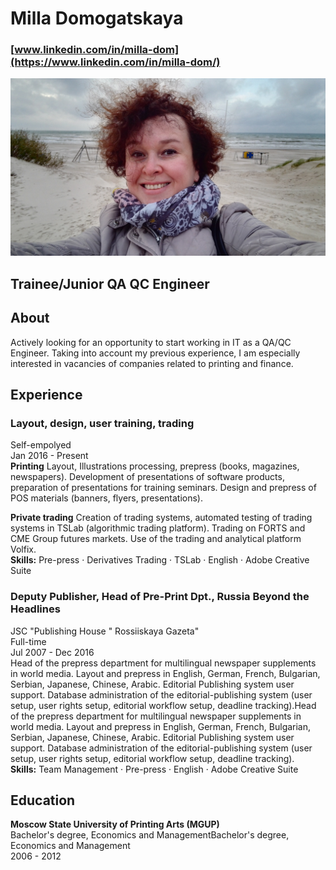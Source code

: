 # Milla Domogatskaya
### [www.linkedin.com/in/milla-dom](https://www.linkedin.com/in/milla-dom/)  

![](/img/millahh.jpg)

## Trainee/Junior QA QC Engineer
## About
Actively looking for an opportunity to start working in IT as a QA/QC Engineer. Taking into account my previous experience, I am especially interested in vacancies of companies related to printing and finance.

## Experience
### Layout, design, user training, trading
Self-empolyed  
Jan 2016 - Present  
   **Printing**
Layout, Illustrations processing, prepress (books, magazines, newspapers). Development of presentations of software products, preparation of presentations for training seminars. Design and prepress of POS materials (banners, flyers, presentations).  

**Private trading**
Creation of trading systems, automated testing of trading systems in TSLab (algorithmic trading platform).
Trading on FORTS and CME Group futures markets. Use of the trading and analytical platform Volfix.  
**Skills:** Pre-press · Derivatives Trading · TSLab · English · Adobe Creative Suite

### Deputy Publisher, Head of Pre-Print Dpt., Russia Beyond the Headlines
JSC "Publishing House " Rossiiskaya Gazeta"  
Full-time  
Jul 2007 - Dec 2016  
Head of the prepress department for multilingual newspaper supplements in world media. Layout and prepress in English, German, French, Bulgarian, Serbian, Japanese, Chinese, Arabic. Editorial Publishing system user support. Database administration of the editorial-publishing system (user setup, user rights setup, editorial workflow setup, deadline tracking).Head of the prepress department for multilingual newspaper supplements in world media. Layout and prepress in English, German, French, Bulgarian, Serbian, Japanese, Chinese, Arabic. Editorial Publishing system user support. Database administration of the editorial-publishing system (user setup, user rights setup, editorial workflow setup, deadline tracking).  
**Skills:** Team Management · Pre-press · English · Adobe Creative Suite

## Education

**Moscow State University of Printing Arts (MGUP)**  
Bachelor's degree, Economics and ManagementBachelor's degree, Economics and Management  
2006 - 2012